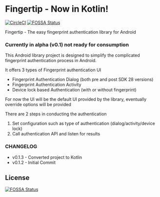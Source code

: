 # Fingertip - Now in Kotlin!
[![CircleCI](https://circleci.com/gh/prasannajeet/Fingertip/tree/master.svg?style=svg)](https://circleci.com/gh/prasannajeet/Fingertip/tree/master) [![FOSSA Status](https://app.fossa.io/api/projects/git%2Bgithub.com%2Fprasannajeet%2FFingertip.svg?type=shield)](https://app.fossa.io/projects/git%2Bgithub.com%2Fprasannajeet%2FFingertip?ref=badge_shield)

Fingertip - The easy fingerprint authentication library for Android
### Currently in alpha (v0.1) not ready for consumption

This Android library project is designed to simplify the complicated fingerprint authentication process in Android.

It offers 3 types of Fingerprint authentication UI

- Fingerprint Authentication Dialog (both pre and post SDK 28 versions)
- Fingerprint Authentication Activity
- Device lock based Authentication (with or without fingerprint)

For now the UI will be the default UI provided by the library, eventually override options will be provided

There are 2 steps in conducting the authentication
1. Set configuration such as type of authentication (dialog/activity/device lock) 
2. Call authentication API and listen for results

### CHANGELOG
- v0.1.3 - Converted project to Kotlin
- v0.1.2 - Initial Commit


## License
[![FOSSA Status](https://app.fossa.io/api/projects/git%2Bgithub.com%2Fprasannajeet%2FFingertip.svg?type=large)](https://app.fossa.io/projects/git%2Bgithub.com%2Fprasannajeet%2FFingertip?ref=badge_large)
